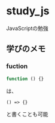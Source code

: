 # study_js
JavaScriptの勉強

## 学びのメモ
### fuction
```javascript
function () {}
```
は、
```
() => {}
```
と書くことも可能
